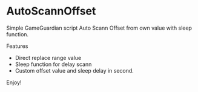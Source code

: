 # AutoScannOffset

Simple GameGuardian script Auto Scann Offset from own value with sleep function.

Features
- Direct replace range value
- Sleep function for delay scann
- Custom offset value and sleep delay in second.

Enjoy!
